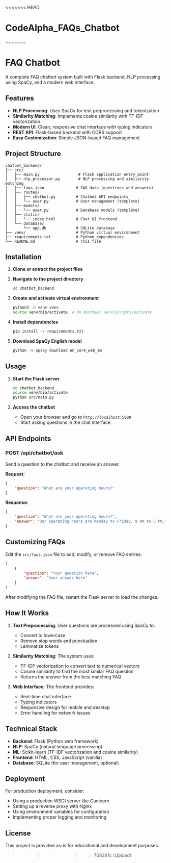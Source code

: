 <<<<<<< HEAD
# CodeAlpha_FAQs_Chatbot
=======
# FAQ Chatbot

A complete FAQ chatbot system built with Flask backend, NLP processing using SpaCy, and a modern web interface.

## Features

- **NLP Processing**: Uses SpaCy for text preprocessing and tokenization
- **Similarity Matching**: Implements cosine similarity with TF-IDF vectorization
- **Modern UI**: Clean, responsive chat interface with typing indicators
- **REST API**: Flask-based backend with CORS support
- **Easy Customization**: Simple JSON-based FAQ management

## Project Structure

```
chatbot_backend/
├── src/
│   ├── main.py                 # Flask application entry point
│   ├── nlp_processor.py        # NLP processing and similarity matching
│   ├── faqs.json              # FAQ data (questions and answers)
│   ├── routes/
│   │   ├── chatbot.py         # Chatbot API endpoints
│   │   └── user.py            # User management (template)
│   ├── models/
│   │   └── user.py            # Database models (template)
│   ├── static/
│   │   └── index.html         # Chat UI frontend
│   └── database/
│       └── app.db             # SQLite database
├── venv/                      # Python virtual environment
├── requirements.txt           # Python dependencies
└── README.md                  # This file
```

## Installation

1. **Clone or extract the project files**

2. **Navigate to the project directory**
   ```bash
   cd chatbot_backend
   ```

3. **Create and activate virtual environment**
   ```bash
   python3 -m venv venv
   source venv/bin/activate  # On Windows: venv\Scripts\activate
   ```

4. **Install dependencies**
   ```bash
   pip install -r requirements.txt
   ```

5. **Download SpaCy English model**
   ```bash
   python -m spacy download en_core_web_sm
   ```

## Usage

1. **Start the Flask server**
   ```bash
   cd chatbot_backend
   source venv/bin/activate
   python src/main.py
   ```

2. **Access the chatbot**
   - Open your browser and go to `http://localhost:5000`
   - Start asking questions in the chat interface

## API Endpoints

### POST /api/chatbot/ask
Send a question to the chatbot and receive an answer.

**Request:**
```json
{
    "question": "What are your operating hours?"
}
```

**Response:**
```json
{
    "question": "What are your operating hours?",
    "answer": "Our operating hours are Monday to Friday, 9 AM to 5 PM."
}
```

## Customizing FAQs

Edit the `src/faqs.json` file to add, modify, or remove FAQ entries:

```json
[
    {
        "question": "Your question here",
        "answer": "Your answer here"
    }
]
```

After modifying the FAQ file, restart the Flask server to load the changes.

## How It Works

1. **Text Preprocessing**: User questions are processed using SpaCy to:
   - Convert to lowercase
   - Remove stop words and punctuation
   - Lemmatize tokens

2. **Similarity Matching**: The system uses:
   - TF-IDF vectorization to convert text to numerical vectors
   - Cosine similarity to find the most similar FAQ question
   - Returns the answer from the best matching FAQ

3. **Web Interface**: The frontend provides:
   - Real-time chat interface
   - Typing indicators
   - Responsive design for mobile and desktop
   - Error handling for network issues

## Technical Stack

- **Backend**: Flask (Python web framework)
- **NLP**: SpaCy (natural language processing)
- **ML**: Scikit-learn (TF-IDF vectorization and cosine similarity)
- **Frontend**: HTML, CSS, JavaScript (vanilla)
- **Database**: SQLite (for user management, optional)

## Deployment

For production deployment, consider:
- Using a production WSGI server like Gunicorn
- Setting up a reverse proxy with Nginx
- Using environment variables for configuration
- Implementing proper logging and monitoring

## License

This project is provided as-is for educational and development purposes.

>>>>>>> 708281c (Upload)
